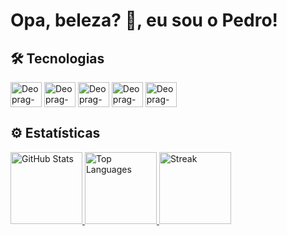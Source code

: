 # Opa, beleza? 🖖, eu sou o Pedro!


## 🛠️ Tecnologias

<div style="display" display="inline-block">
<img align="center" alt="Deoprag-HTML" width="50" height="40" src="https://cdn.jsdelivr.net/gh/devicons/devicon/icons/html5/html5-original.svg"/>
<img align="center" alt="Deoprag-CSS" width="50" height="40" src="https://cdn.jsdelivr.net/gh/devicons/devicon/icons/css3/css3-original.svg"/>
<img align="center" alt="Deoprag-JS" width="50" height="40" src="https://cdn.jsdelivr.net/gh/devicons/devicon/icons/javascript/javascript-original.svg"/>
<img align="center" alt="Deoprag-C" width="50" height="40" src="https://cdn.jsdelivr.net/gh/devicons/devicon/icons/c/c-original.svg"/>
<img align="center" alt="Deoprag-Java" width="50" height="40" src="https://cdn.jsdelivr.net/gh/devicons/devicon/icons/java/java-original.svg"/>
</div>

## ⚙️ Estatísticas
<div>
  <a href="https://github.com/Deoprag">
  <img height="115em" alt="GitHub Stats" src="https://github-readme-stats.vercel.app/api?username=Deoprag&show_icons=true&theme=midnight-purple">
  <img height="115em" alt="Top Languages" src="https://github-readme-stats.vercel.app/api/top-langs/?username=Deoprag&layout=compact&theme=midnight-purple">
  <img height="115em" alt="Streak" src="https://streak-stats.demolab.com?user=Deoprag&theme=midnight-purple&date_format=j%2Fn%5B%2FY%5D&ring=FF4DEF&fire=DD9A07&dates=EC69E5">
</div>
